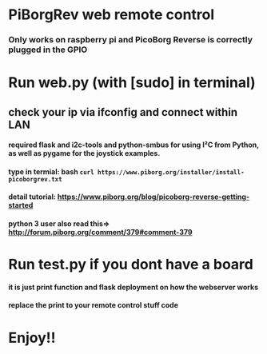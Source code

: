 # PiBorgRev web remote control
### Only works on raspberry pi and PicoBorg Reverse is correctly plugged in the GPIO
# Run web.py (with [sudo] in terminal)
## check your ip via ifconfig and connect within LAN
#### required flask and  i2c-tools and python-smbus for using I²C from Python, as well as pygame for the joystick examples.
#### type in termial: bash `curl https://www.piborg.org/installer/install-picoborgrev.txt`
#### detail tutorial: https://www.piborg.org/blog/picoborg-reverse-getting-started
#### python 3 user also read this=> http://forum.piborg.org/comment/379#comment-379
# Run test.py if you dont have a board
#### it is just print function and flask deployment on how the webserver works
#### replace the print to your remote control stuff code
# Enjoy!!
